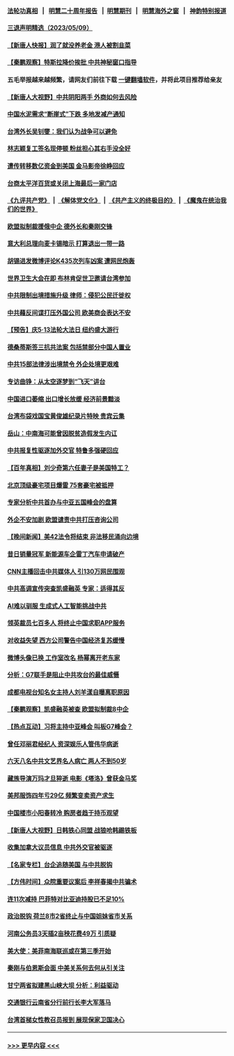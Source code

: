 #### [法轮功真相](https://github.com/gfw-breaker/truth/blob/master/README.md?t=0) &nbsp;&nbsp;|&nbsp;&nbsp; [明慧二十周年报告](https://github.com/gfw-breaker/mh-reports/blob/master/README.md?t=0) &nbsp;&nbsp;|&nbsp;&nbsp;[明慧期刊](https://github.com/gfw-breaker/mh-qikan) &nbsp;&nbsp;|&nbsp;&nbsp; [明慧海外之窗](https://github.com/gfw-breaker/mh-news/blob/master/README.md?t=0) &nbsp;&nbsp;|&nbsp;&nbsp; [神韵特别报道](https://github.com/gfw-breaker/mh-news/blob/master/shenyun.md?t=0)
#### [三退声明精选（2023/05/09）](../pages/nsc413/n13992584.md?t=05100944) 
#### [【新唐人快报】润了就没养老金 港人被割韭菜](../pages/nsc413/n13992561.md?t=05100944) 
#### [【秦鹏观察】特斯拉降价挨批 中共神秘窗口指导](../pages/nsc413/n13992557.md?t=05100944) 
#### 五毛举报越来越频繁，请网友们前往下载 [一键翻墙软件](https://github.com/gfw-breaker/ssr-accounts)，并将此项目推荐给亲友
#### [【新唐人大视野】中共阴阳两手 外商如何去风险](../pages/nsc413/n13992428.md?t=05100944) 
#### [中国水泥需求“断崖式”下跌 多地发减产通知](../pages/nsc413/n13992538.md?t=05100944) 
#### [台湾外长吴钊燮：我们认为战争可以避免](../pages/nsc413/n13992424.md?t=05100944) 
#### [林志颖复工签名现停顿 粉丝担心其右手没全好](../pages/nsc413/n13992433.md?t=05100944) 
#### [遭传转移数亿资金到美国 金马影帝徐峥回应](../pages/nsc413/n13992355.md?t=05100944) 
#### [台商太平洋百货或关闭上海最后一家门店](../pages/nsc413/n13992415.md?t=05100944) 
#### [《九评共产党》](https://github.com/begood0513/9ping.md/blob/master/README.md) &nbsp;|&nbsp; [《解体党文化》](../../../../jtdwh.md/blob/master/README.md)  &nbsp;|&nbsp; [《共产主义的终极目的》](../../../../gczydzjmd.md/blob/master/README.md) &nbsp;|&nbsp; [《魔鬼在统治我们的世界》](../../../../mgztzwmdsj.md/blob/master/README.md) 
#### [欧盟拟制裁援俄中企 德外长和秦刚交锋](../pages/nsc413/n13992391.md?t=05100944) 
#### [意大利总理向麦卡锡暗示 打算退出一带一路](../pages/nsc413/n13992458.md?t=05100944) 
#### [胡锡进发微博评论K435次列车凶案 遭网民炮轰](../pages/nsc413/n13992343.md?t=05100944) 
#### [世界卫生大会在即 布林肯促世卫邀请台湾参加](../pages/nsc413/n13992399.md?t=05100944) 
#### [中共限制出境措施升级 律师：侵犯公民迁徙权](../pages/nsc413/n13991692.md?t=05100944) 
#### [中共藉反间谍打压外国公司 欧美商会表达不安](../pages/nsc413/n13992052.md?t=05100944) 
#### [【预告】庆5‧13法轮大法日 纽约盛大游行](../pages/nsc413/n13992381.md?t=05100944) 
#### [德桑蒂斯签三抗共法案 包括禁部分中国人置业](../pages/nsc413/n13992308.md?t=05100944) 
#### [中共15部法律涉出境禁令 外企处境更艰难](../pages/nsc413/n13991675.md?t=05100944) 
#### [专访曲铮：从太空逐梦到“飞天”讲台](../pages/nsc413/n13992169.md?t=05100944) 
#### [中国进口萎缩 出口增长放缓 经济前景黯淡](../pages/nsc413/n13992269.md?t=05100944) 
#### [台湾布袋戏国宝黄俊雄纪录片特映 贵宾云集](../pages/nsc413/n13992056.md?t=05100944) 
#### [岳山：中南海可能曾因脱贫造假发生内讧](../pages/nsc413/n13991795.md?t=05100944) 
#### [中共报复性驱逐加外交官 特鲁多强硬回应](../pages/nsc413/n13992253.md?t=05100944) 
#### [【百年真相】刘少奇第六任妻子是美国特工？](../pages/nsc413/n13991668.md?t=05100944) 
#### [北京顶级豪宅项目爆雷 75套豪宅被抵押](../pages/nsc413/n13991876.md?t=05100944) 
#### [专家分析中共首办与中亚五国峰会的盘算](../pages/nsc413/n13991915.md?t=05100944) 
#### [外企不安加剧 欧盟谴责中共打压咨询公司](../pages/nsc413/n13991978.md?t=05100944) 
#### [【晚间新闻】美42法令将结束 非法移民涌向边境](../pages/nsc413/n13992015.md?t=05100944) 
#### [昔日销量冠军 新能源车企雷丁汽车申请破产](../pages/nsc413/n13991886.md?t=05100944) 
#### [CNN主播回击中共媒体人 引130万网民围观](../pages/nsc413/n13991849.md?t=05100944) 
#### [中共高调宣传突查凯盛融英 专家：适得其反](../pages/nsc413/n13991798.md?t=05100944) 
#### [AI难以驯服 生成式人工智能挑战中共](../pages/nsc413/n13988522.md?t=05100944) 
#### [领英裁员七百多人 将终止中国求职APP服务](../pages/nsc413/n13991767.md?t=05100944) 
#### [对收益失望 西方公司警告中国经济复苏缓慢](../pages/nsc413/n13991279.md?t=05100944) 
#### [微博头像已换 工作室改名 杨幂离开老东家](../pages/nsc413/n13991678.md?t=05100944) 
#### [分析：G7联手是阻止中共攻台的最佳威慑](../pages/nsc413/n13991613.md?t=05100944) 
#### [成都电视台知名女主持人刘羊漾自曝离职原因](../pages/nsc413/n13991707.md?t=05100944) 
#### [【秦鹏观察】凯盛融英被查 欧盟拟制裁8中企](../pages/nsc413/n13991664.md?t=05100944) 
#### [【热点互动】习将主持中亚峰会 叫板G7峰会？](../pages/nsc413/n13991691.md?t=05100944) 
#### [曾任邓丽君经纪人 资深娱乐人管伟华病逝](../pages/nsc413/n13991550.md?t=05100944) 
#### [六天八名中共文艺界名人病亡 两人不到50岁](../pages/nsc413/n13991657.md?t=05100944) 
#### [藏族导演万玛才旦猝逝 电影《塔洛》曾获金马奖](../pages/nsc413/n13991615.md?t=05100944) 
#### [美邦服饰四年亏29亿 频繁变卖资产求生](../pages/nsc413/n13991671.md?t=05100944) 
#### [中国楼市小阳春转冷 购房者趋于持币观望](../pages/nsc413/n13991621.md?t=05100944) 
#### [【新唐人大视野】日韩铁心同盟 战狼呛韩踢铁板](../pages/nsc413/n13991581.md?t=05100944) 
#### [收集加拿大议员信息 中共外交官被驱逐](../pages/nsc413/n13991655.md?t=05100944) 
#### [【名家专栏】台企追随美国 与中共脱钩](../pages/nsc413/n13988965.md?t=05100944) 
#### [【方伟时间】众院重要议案后 李祥春揭中共骗术](../pages/nsc413/n13991443.md?t=05100944) 
#### [连11次减持 巴菲特对比亚迪持股已不足10%](../pages/nsc413/n13991614.md?t=05100944) 
#### [政治脱钩 荷兰8市2省终止与中国姐妹省市关系](../pages/nsc413/n13991467.md?t=05100944) 
#### [河南公务员3天插2亩秧花费49万 引质疑](../pages/nsc413/n13991468.md?t=05100944) 
#### [美大使：美菲南海联巡或在第三季开始](../pages/nsc413/n13991380.md?t=05100944) 
#### [秦刚与伯恩斯会面 中美关系何去何从引关注](../pages/nsc413/n13991473.md?t=05100944) 
#### [甘宁两省拟建黑山峡大坝 分析：利益驱动](../pages/nsc413/n13991263.md?t=05100944) 
#### [交通银行云南省分行前行长李大军落马](../pages/nsc413/n13991444.md?t=05100944) 
#### [台湾首梯女性教召员报到 展现保家卫国决心](../pages/nsc413/n13991289.md?t=05100944) 

----
#### [ >>> 更早内容 <<< ](../indexes/nsc413-earlier.md)
